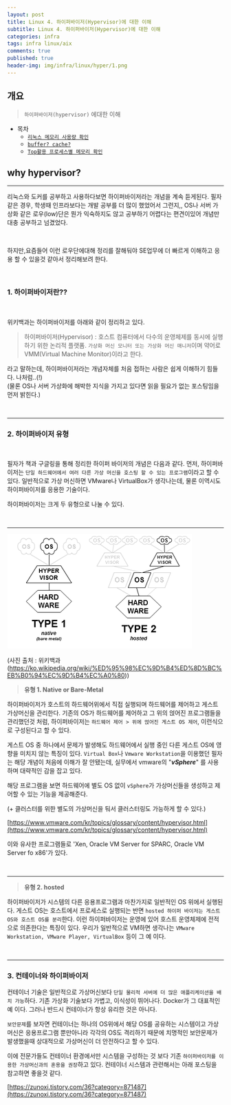 ```yaml
---
layout: post
title: Linux 4. 하이퍼바이저(Hypervisor)에 대한 이해 
subtitle: Linux 4. 하이퍼바이저(Hypervisor)에 대한 이해
categories: infra
tags: infra linux/aix
comments: true
published: true
header-img: img/infra/linux/hyper/1.png
---
```


## 개요
> `하이퍼바이저(hypervisor)` 에대한 이해
  
- 목차
	- [`리눅스 메모리 사용량 확인`](#리눅스-메모리-사용량)
	- [`buffer? cache?`](#buffer-cache)
	- [`Top활용 프로세스별 메모리 확인`](#top활용-프로세스별-메모리-확인)
  
## why hypervisor?
---
리눅스와 도커를 공부하고 사용하다보면 하이퍼바이저라는 개념을 계속 듣게된다. 필자같은 경우, 학생때 인프라보다는 개발 공부를 더 많이 했었어서 그런지,, OS나 서버 가상화 같은 로우(low)단은 뭔가 익숙하지도 않고 공부하기 어렵다는 편견이있어 개념만 대충 공부하고 넘겼었다.

<br>

하지만,요즘들어 이런 로우단에대해 정리를 잘해둬야 SE업무에 더 빠르게 이해하고 응용 할 수 있을것 같아서 정리해보려 한다.

<br>


### **1\. 하이퍼바이저란??**

<br>

위키백과는 하이퍼바이저를 아래와 같이 정리하고 있다.

> 하이퍼바이저(Hypervisor) : 호스트 컴퓨터에서 다수의 운영체제를 동시에 실행하기 위한 논리적 플랫폼. `가상화 머신 모니터 또는 가상화 머신 매니저`이며 약어로 VMM(Virtual Machine Monitor)이라고 한다.

라고 말하는데, 하이퍼바이저라는 개념자체를 처음 접하는 사람은 쉽게 이해하기 힘들다. 나처럼..(!)  
(물론 OS나 서버 가상화에 해박한 지식을 가지고 있다면 읽을 필요가 없는 포스팅임을 먼저 밝힌다.)

<br>

---
### **2\. 하이퍼바이저 유형**

<br>

필자가 책과 구글링을 통해 정리한 하이퍼 바이저의 개념은 다음과 같다. 먼저, 하이퍼바이저는 `단일 하드웨어에서 여러 다른 가상 머신을 호스팅 할 수 있는 프로그램`이라고 할 수 있다. 일반적으로 가상 머신하면 VMware나 VirtualBox가 생각나는데, 물론 이역시도 하이퍼바이저를 응용한 기술이다.

하이퍼바이저는 크게 두 유형으로 나눌 수 있다.

<br>

---

![그림1](/assets/img/infra/linux/hyper/2.png)

(사진 출처 : 위키백과 (https://ko.wikipedia.org/wiki/%ED%95%98%EC%9D%B4%ED%8D%BC%EB%B0%94%EC%9D%B4%EC%A0%80))


> **유형 1. Native or Bare-Metal**

하이퍼바이저가 호스트의 하드웨어위에서 직접 실행되며 하드웨어를 제어하고 게스트 가상머신을 관리한다. 기존의 OS가 하드웨어를 제어하고 그 위의 얹어진 프로그램들을 관리했던것 처럼, 하이퍼바이저는 `하드웨어 제어 > 위에 얹어진 게스트 OS 제어`, 이런식으로 구성된다고 할 수 있다.

게스트 OS 중 하나에서 문제가 발생해도 하드웨어에서 실행 중인 다른 게스트 OS에 영향을 미치지 않는 특징이 있다. `Virtual Box`나 `Vmware Workstation`을 이용했던 필자는 해당 개념이 처음에 이해가 잘 안됐는데, 실무에서 vmware의 "_**vSphere**_" 를 사용하며 대략적인 감을 잡고 있다.

해당 프로그램을 보면 하드웨어에 별도 OS 없이 `vSphere`가 가상머신들을 생성하고 제어할 수 있는 기능을 제공해준다.

(+ 클러스터를 위한 별도의 가상머신을 둬서 클러스터링도 가능하게 할 수 있다.)

[https://www.vmware.com/kr/topics/glossary/content/hypervisor.html](https://www.vmware.com/kr/topics/glossary/content/hypervisor.html)

이와 유사한 프로그램들로 'Xen, Oracle VM Server for SPARC, Oracle VM Server fo x86'가 있다.

<br>

---

> **유형 2. hosted**

하이퍼바이저가 시스템의 다른 응용프로그램과 마찬가지로 일반적인 OS 위에서 실행된다. 게스트 OS는 호스트에서 프로세스로 실행되는 반면 `hosted 하이퍼 바이저는 게스트 OS와 호스트 OS를 분리`한다. 이런 하이퍼바이저는 운영에 있어 호스트 운영체제에 전적으로 의존한다는 특징이 있다. 우리가 일반적으로 VM하면 생각나는 `VMware Workstation, VMware Player, VirtualBox` 등이 그 예 이다.

<br>

---

### **3\. 컨테이너와 하이퍼바이저**

컨테이너 기술은 일반적으로 가상머신보다 `단일 물리적 서버에 더 많은 애플리케이션을 배치 가능`하다. 기존 가상화 기술보다 가볍고, 이식성이 뛰어나다. Docker가 그 대표적인 예 이다. 그러나 반드시 컨테이너가 항상 유리한 것은 아니다. 

`보안문제`를 보자면 컨테이너는 하나의 OS위에서 해당 OS를 공유하는 시스템이고 가상머신은 응용프로그램 뿐만아니라 각각의 OS도 격리하기 때문에 치명적인 보안문제가 발생했을때 상대적으로 가상머신이 더 안전하다고 할 수 있다.

이에 전문가들도 컨테이너 환경에서만 시스템을 구성하는 것 보다 기존 `하이퍼바이저를 이용한 가상머신과의 혼용을 권장`하고 있다. 컨테이너 시스템과 관련해서는 아래 포스팅을 참고하면 좋을것 같다.

[https://zunoxi.tistory.com/36?category=871487](https://zunoxi.tistory.com/36?category=871487)

